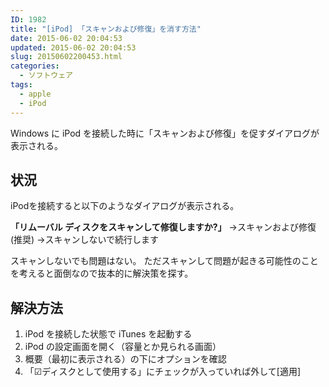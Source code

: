 ```yaml
---
ID: 1982
title: "[iPod] 「スキャンおよび修復」を消す方法"
date: 2015-06-02 20:04:53
updated: 2015-06-02 20:04:53
slug: 20150602200453.html
categories:
  - ソフトウェア
tags:
  - apple
  - iPod
---
```


Windows に iPod を接続した時に「スキャンおよび修復」を促すダイアログが表示される。

<!--more-->
<h2>状況</h2>
iPodを接続すると以下のようなダイアログが表示される。
<p class="c-alert"><strong>「リムーバル ディスクをスキャンして修復しますか?」</strong>
  →スキャンおよび修復(推奨)
  →スキャンしないで続行します</p>

スキャンしないでも問題はない。
ただスキャンして問題が起きる可能性のことを考えると面倒なので抜本的に解決策を探す。

<h2>解決方法</h2>
<ol>
<li>iPod を接続した状態で iTunes を起動する</li>
<li>iPod の設定画面を開く（容量とか見られる画面）</li>
<li>概要（最初に表示される）の下にオプションを確認</li>
<li>「☑ディスクとして使用する」にチェックが入っていれば外して[適用]</li>
</ol>
